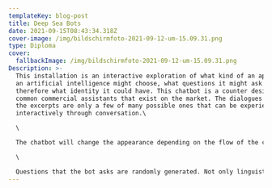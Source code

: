 ```yaml
---
templateKey: blog-post
title: Deep Sea Bots
date: 2021-09-15T08:43:34.318Z
cover-image: /img/bildschirmfoto-2021-09-12-um-15.09.31.png
type: Diploma
cover:
  fallbackImage: /img/bildschirmfoto-2021-09-12-um-15.09.31.png
Description: >-
  This installation is an interactive exploration of what kind of an appearance
  an artificial intelligence might choose, what questions it might ask and
  therefore what identity it could have. This chatbot is a counter design to the
  common commercial assistants that exist on the market. The dialogues shown in
  the excerpts are only a few of many possible ones that can be experienced
  interactively through conversation.\

  \

  The chatbot will change the appearance depending on the flow of the conversation to anything unorganic, living or immortal just to find it's true form. The form triggers different perspectives from nature to compare the evolutionary, biological and mortal with the digital.\

  \

  Questions that the bot asks are randomly generated. Not only linguistic elements are thrown together, but also visual ones. For this purpose, a tool was programmed that can be used to illustrate, animate and tag the result with terms that evoke them. Thus, depending on the content of the conversation, different compositions result.
---
```


